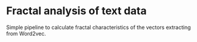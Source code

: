 # Fractal analysis of text data

Simple pipeline to calculate fractal characteristics of the vectors extracting from Word2vec.
